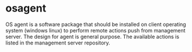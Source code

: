 # osagent
OS agent is a software package that should be installed on client operating system (windows linux) to perform remote actions push from management server.
The design for agent is general purpose. The available actions is listed in the management server repository.
